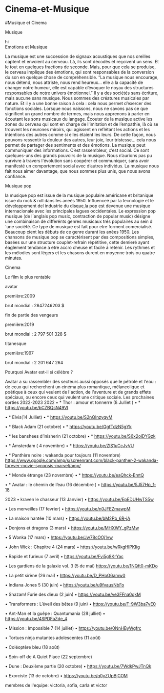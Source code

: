 # Cinema-et-Musique
#Musique et Cinema

Musique
<div> hi </div>
Emotions et Musique

La musique est une succession de signaux acoustiques que nos oreilles captent et envoient au cerveau. Là, ils sont décodés et reçoivent un sens. Et le tout en quelques fractions de seconde. Mais, pour que cela se produise, le cerveau implique des émotions, qui sont responsables de la conversion du son en quelque chose de compréhensible. “La musique nous encourage, nous détend, nous attriste, nous rend heureux… elle a la capacité de changer notre humeur, elle est capable d’évoquer le noyau des structures responsables de notre univers émotionnel.” Il y a des sociétés sans écriture, mais aucune sans musique. Nous sommes des créatures musicales par nature. Et il y a une bonne raison à cela : cela nous permet d’exercer des fonctions sociales. Lorsque nous naissons, nous ne savons pas ce que signifient un grand nombre de termes, mais nous apprenons à parler en écoutant les sons musicaux du langage. Écouter de la musique active les zones du cerveau qui sont en charge de l'imitation et de l’empathie, là où se trouvent les neurones miroirs, qui agissent en reflétant les actions et les intentions des autres comme si elles étaient les leurs. De cette façon, nous pouvons ressentir la douleur des autres, leur joie, leur tristesse… cela nous permet de partager des sentiments et des émotions. La musique peut communiquer des informations. C’est rassembleur, c’est social. Ce sont quelques-uns des grands pouvoirs de la musique. Nous n’aurions pas pu survivre à travers l'évolution sans coopérer et communiquer, sans avoir manifesté un comportement social avec d’autres individus. La musique nous fait nous aimer davantage, que nous sommes plus unis, que nous avons confiance.

Musique pop

la musique pop est issue de la musique populaire américane et britanique issue du rock & roll dans les aneés 1950. Influenceé par la tecnologie et le développement del industrie du disque,la pop est devenue une musique internacionale avec les principales lagues occidentales. Le expression pop musique (de l´anglais pop music, contraction de popular music) désigne une combinaison de differénts genres musicaux trés populaires au sein d´une société. Ce type de musique est fait pour etre forment comercialisé. Beaucoup cient les débuts de ce genre durant les anées 1950. Les chansons de musique pop se caractérisent par des compositions simples, basées sur une structure couplet-refrain répétitive, cette demieré ayant éaglement tendance á etre accro cheuse et facile á retenir. Les rythmes et les mélodies sont légers et les chasons durent en moyenne trois ou quatre minutes.

Cinema

Le film le plus rentable

avatar

première:2009

brut mondial : 2847246203 $

fin de partie des vengeurs

première:2019

brut mondial : 2 797 501 328 $

titanesque

première:1997

brut mondial : 2 201 647 264

Pourquoi Avatar est-il si célèbre ?

Avatar a su rassembler des secteurs aussi opposés que le pétrole et l'eau : de ceux qui recherchent un cinéma plus romantique, mélancolique et poétique à ceux qui veulent de l'action, de l'aventure et de grands effets spéciaux, ou encore ceux qui veulent une critique sociale.
Les prochaines sorties 2022-2023
2022 • * Thor : amour et tonnerre (8 Julliet ) • * https://youtu.be/bCZBQsN49VI

• * Elvis(14 Julliet) • * https://youtu.be/S2nQInzyqvM

• * Black Adam (21 octobre) • * https://youtu.be/GgfTdzN5gYk

• * les banshees d’Inisherin (21 octobre) • * https://youtu.be/S6x2oiDYGzk

• * Ámsterdam ( 4 novembre) • * https://youtu.be/ZlS1uCcJvVU

• * Panthère noire : wakanda pour toujours (11 novembre) https://www.google.com/amp/s/screenrant.com/black-panther-2-wakanda-forever-movie-synopsis-marvel/amp/

• * Monde étrange (23 novembre) • * https://youtu.be/eaQhck-EmtQ

• * Avatar : le chemin de l’eau (16 décembre ) • https://youtu.be/5J57Hp_f-18

2023 • kraven le chasseur (13 Janvier) • https://youtu.be/EpEDUHwTS5w

• Les merveilles (17 fevrier) • https://youtu.be/n0JFEZmawpM

• La maison hantée (10 mars) • https://youtu.be/bM2Pb_6R-jA

• Donjons et dragons (3 mars) • https://youtu.be/MHXWY_gPzMw

• 5 Wonka (17 mars) • https://youtu.be/Jw78cOOj1vw

• John Wick : Chapitre 4 (24 mars) • https://youtu.be/wRkgHlPKIig

• Rapide et furieux (7 avril) • https://youtu.be/Fvi5g8KrYac

• Les gardiens de la galaxie vol. 3 (5 de mai) https://youtu.be/1NQft0-mKDo

• La petit sirène (26 mai) • https://youtu.be/D_PHoG6amw0

• Indiana Jones 5 (30 juin) • https://youtu.be/u9fvausNbFo

• Shazam! Furie des dieux (2 juin) • https://youtu.be/ve3FFna0gkM

• Transformers : L’éveil des bêtes (9 juin) • https://youtu.be/F-9W3ba7vE0

• Ant-Man et la guêpe : Quantumania (28 julliet) • https://youtu.be/4SPDFaZde_4

• Mission : Impossible 7 (14 juillet) • https://youtu.be/0NnHByWgfrc

• Tortues ninja mutantes adolescentes (11 août)

• Coléoptère bleu (18 août)

• Spin-off de A Quiet Place (22 septembre)

• Dune : Deuxième partie (20 octobre) • https://youtu.be/7WdkPwJTnQk

• Exorciste (13 de octobre) • https://youtu.be/q0yZUpBjCOM

membres de l'equipe:
victoria, sofia, carla et victor

